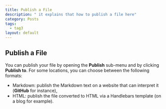 ```yaml
---
title: Publish a File
description: " it explains that how to publish a file here"
category: Posts
tags:
  - tag3
layout: default
---
```


## Publish a File

You can publish your file by opening the **Publish** sub-menu and by clicking **Publish to**. For some locations, you can choose between the following formats:

- Markdown: publish the Markdown text on a website that can interpret it (**GitHub** for instance),
- HTML: publish the file converted to HTML via a Handlebars template (on a blog for example).
